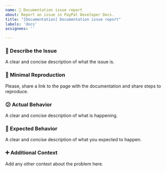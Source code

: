 ```yaml
---
name: 📙 Documentation issue report
about: Report an issue in PayPal Developer Docs.
title: "[Documentation] Documentation issue report"
labels: 'docs'
assignees: ''

---
```


### 📙 Describe the Issue
A clear and concise description of what the issue is.

### 🔬 Minimal Reproduction
Please, share a link to the page with the documentation and share steps to reproduce.

### 😕 Actual Behavior
A clear and concise description of what is happening.

### 🤔 Expected Behavior
A clear and concise description of what you expected to happen.

### ➕ Additional Context
Add any other context about the problem here.
